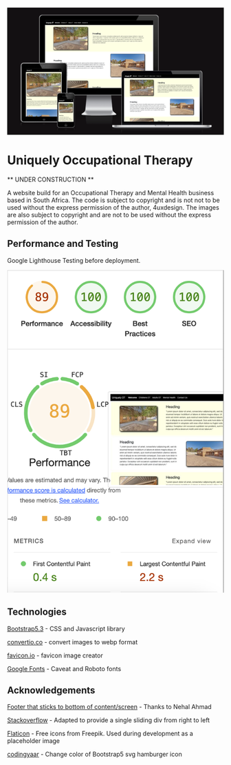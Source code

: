 ![](static/img/amiresponsive.png)

# Uniquely Occupational Therapy

** UNDER CONSTRUCTION **

A website build for an Occupational Therapy and Mental Health business based in South Africa. 
The code is subject to copyright and is not not to be used without the express permission of
the author, 4uxdesign. The images are also subject to copyright and are not to be used without the express permission of the author.

## Performance and Testing

Google Lighthouse Testing before deployment.

![](static/img/glighttests0824.png)

## Technologies

[Bootstrap5.3](https://getbootstrap.com/) - CSS and Javascript library

[convertio.co](https://convertio.co/) - convert images to webp format

[favicon.io](https://favicon.io/) - favicon image creator

[Google Fonts](https://fonts.google.com/) - Caveat and Roboto fonts

## Acknowledgements

[Footer that sticks to bottom of content/screen](https://dev.to/nehalahmadkhan/how-to-make-footer-stick-to-bottom-of-web-page-3i14) - Thanks to Nehal Ahmad

[Stackoverflow](https://stackoverflow.com/questions/71813422/how-would-i-make-a-transition-for-the-div-to-slide-to-the-left-and-come-out-thro) - Adapted to provide a single sliding div from right to left

[Flaticon](https://www.flaticon.com/) - Free icons from Freepik. Used during development as a placeholder image

[codingyaar](https://codingyaar.com/shorts/bootstrap-navbar-toggler-color-change/) - Change color of Bootstrap5 svg hamburger icon
